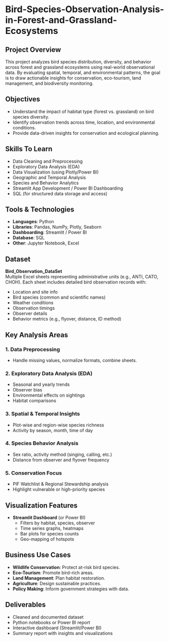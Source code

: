 # Bird-Species-Observation-Analysis-in-Forest-and-Grassland-Ecosystems

## Project Overview
This project analyzes bird species distribution, diversity, and behavior across forest and grassland ecosystems using real-world observational data. By evaluating spatial, temporal, and environmental patterns, the goal is to draw actionable insights for conservation, eco-tourism, land management, and biodiversity monitoring.

## Objectives
- Understand the impact of habitat type (forest vs. grassland) on bird species diversity.
- Identify observation trends across time, location, and environmental conditions.
- Provide data-driven insights for conservation and ecological planning.

## Skills To Learn
- Data Cleaning and Preprocessing  
- Exploratory Data Analysis (EDA)  
- Data Visualization (using Plotly/Power BI)  
- Geographic and Temporal Analysis  
- Species and Behavior Analytics  
- Streamlit App Development / Power BI Dashboarding  
- SQL (for structured data storage and access)

## Tools & Technologies
- **Languages**: Python  
- **Libraries**: Pandas, NumPy, Plotly, Seaborn  
- **Dashboarding**: Streamlit / Power BI  
- **Database**: SQL  
- **Other**: Jupyter Notebook, Excel

## Dataset
**Bird_Observation_DataSet**  
Multiple Excel sheets representing administrative units (e.g., ANTI, CATO, CHOH). Each sheet includes detailed bird observation records with:
- Location and site info
- Bird species (common and scientific names)
- Weather conditions
- Observation timings
- Observer details
- Behavior metrics (e.g., flyover, distance, ID method)

##  Key Analysis Areas

### 1. Data Preprocessing
- Handle missing values, normalize formats, combine sheets.

### 2. Exploratory Data Analysis (EDA)
- Seasonal and yearly trends
- Observer bias
- Environmental effects on sightings
- Habitat comparisons

### 3. Spatial & Temporal Insights
- Plot-wise and region-wise species richness
- Activity by season, month, time of day

### 4. Species Behavior Analysis
- Sex ratio, activity method (singing, calling, etc.)
- Distance from observer and flyover frequency

### 5. Conservation Focus
- PIF Watchlist & Regional Stewardship analysis
- Highlight vulnerable or high-priority species

## Visualization Features
- **Streamlit Dashboard** (or Power BI)
  - Filters by habitat, species, observer
  - Time series graphs, heatmaps
  - Bar plots for species counts
  - Geo-mapping of hotspots

## Business Use Cases
- **Wildlife Conservation**: Protect at-risk bird species.
- **Eco-Tourism**: Promote bird-rich areas.
- **Land Management**: Plan habitat restoration.
- **Agriculture**: Design sustainable practices.
- **Policy Making**: Inform government strategies with data.

## Deliverables
- Cleaned and documented dataset  
- Python notebooks or Power BI report  
- Interactive dashboard (Streamlit/Power BI)  
- Summary report with insights and visualizations  
